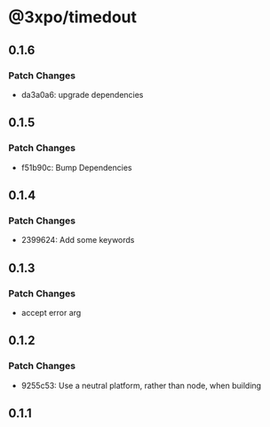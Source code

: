 # @3xpo/timedout

## 0.1.6

### Patch Changes

- da3a0a6: upgrade dependencies

## 0.1.5

### Patch Changes

- f51b90c: Bump Dependencies

## 0.1.4

### Patch Changes

- 2399624: Add some keywords

## 0.1.3

### Patch Changes

- accept error arg

## 0.1.2

### Patch Changes

- 9255c53: Use a neutral platform, rather than node, when building

## 0.1.1

